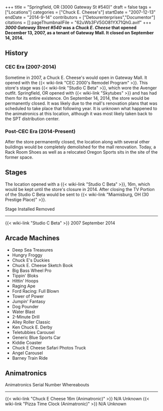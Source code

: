 +++
title = "Springfield, OR (3000 Gateway St #540)"
draft = false
tags = ["Locations"]
categories = ["Chuck E. Cheese's"]
startDate = "2007-12-13"
endDate = "2014-9-14"
contributors = ["Detourenterprises","Documentor"]
citations = []
pageThumbnailFile = "62uWb3FV5GO81YX71QhG.avif"
+++
***3000 Gateway Street #540* was a *Chuck E. Cheese* that opened December 13, 2007, as a tenant of Gateway Mall. It closed on September 14, 2014.**

## History

### CEC Era (2007-2014)

Sometime in 2007, a Chuck E. Cheese's would open in Gateway Mall. It opened with the {{< wiki-link "CEC 2000's Remodel Program" >}}. This store's stage was {{< wiki-link "Studio C Beta" >}}, which wore the Avenger outfit. Springfield, OR opened with {{< wiki-link "Skytubes" >}} and has had them for its entire existence.
On September 14, 2014, the store would be permanently closed. It was likely due to the mall's renovation plans that was scheduled to take place that following year. It is unknown what happened to the animatronics at this location, although it was most likely taken back to the SPT distribution center.

### Post-CEC Era (2014-Present)

After the store permanently closed, the location along with several other buildings would be completely demolished for the mall renovation. Today, a Rack Room Shoes as well as a relocated Oregon Sports sits in the site of the former space.

## Stages

The location opened with a {{< wiki-link "Studio C Beta" >}}, 16m, which would be kept until the store's closure in 2014. After closing the TV Portion of the Studio C Beta would be sent to {{< wiki-link "Miamisburg, OH (30 Prestige Place)" >}}.

  Stage                                   Installed   Removed
  --------------------------------------- ----------- ----------------
  {{< wiki-link "Studio C Beta" >}}   2007        September 2014

## Arcade Machines

- Deep Sea Treasures
- Hungry Froggy
- Chuck E's Duckies
- Chuck E. Cheese Sketch Book
- Big Bass Wheel Pro
- Tippin' Bloks
- Hittin' Hoops
- Raging Ape
- Ford Racing: Full Blown
- Tower of Power
- Jumpin' Fantasy
- Dog Pounder
- Water Blast
- 2-Minute Drill
- Alley Roller Classic
- Ken Chuck E. Derby
- Teletubbies Carousel
- Generic Blue Sports Car
- Kiddie Coaster
- Chuck E Cheese Safari Photos Truck
- Angel Carousel
- Barney Train Ride

## Animatronics

  Animatronics                                               Serial Number   Whereabouts
  ---------------------------------------------------------- --------------- -------------
  {{< wiki-link "Chuck E Cheese 16m (Animatronic)" >}}   N/A             Unknown
  {{< wiki-link "Pizza Time Clock (Animatronic)" >}}     N/A             Unknown

